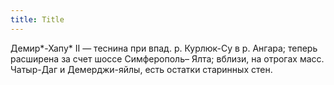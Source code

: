 ```yaml
---
title: Title
---
```


Демир*-Хапу* II — теснина при впад. р. Курлюк-Су в р. Ангара; теперь расширена
за счет шоссе Симферополь– Ялта; вблизи, на отрогах масс. Чатыр-Даг и
Демерджи-яйлы, есть остатки старинных стен.
